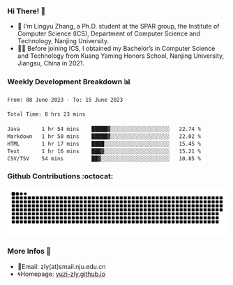 ### Hi There! 👋 
- 🐳 I'm Lingyu Zhang, a Ph.D. student at the SPAR group, the Institute of Computer Science (ICS), Department of Computer Science and Technology, Nanjing University.
- 🧑‍🎓 Before joining ICS, I obtained my Bachelor’s in Computer Science and Technology from Kuang Yaming Honors School, Nanjing University, Jiangsu, China in 2021.

### Weekly Development Breakdown :bar_chart:

<!--START_SECTION:waka-->

```txt
From: 08 June 2023 - To: 15 June 2023

Total Time: 8 hrs 23 mins

Java       1 hr 54 mins    █████▓░░░░░░░░░░░░░░░░░░░   22.74 %
Markdown   1 hr 50 mins    █████▓░░░░░░░░░░░░░░░░░░░   22.02 %
HTML       1 hr 17 mins    ████░░░░░░░░░░░░░░░░░░░░░   15.45 %
Text       1 hr 16 mins    ███▓░░░░░░░░░░░░░░░░░░░░░   15.21 %
CSV/TSV    54 mins         ██▓░░░░░░░░░░░░░░░░░░░░░░   10.85 %
```

<!--END_SECTION:waka-->

### Github Contributions :octocat:

![](https://raw.githubusercontent.com/yuzi-zly/yuzi-zly/output/github-contribution-grid-snake.svg)              


### More Infos 📖

- 📧Email: zly(at)smail.nju.edu.cn
- 🌀Homepage: [yuzi-zly.github.io](https://yuzi-zly.github.io/)
